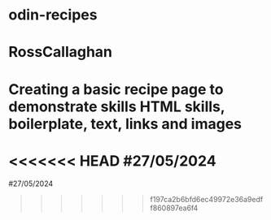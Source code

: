 # odin-recipes
# RossCallaghan
# Creating a basic recipe page to demonstrate skills HTML skills, boilerplate, text, links and images
<<<<<<< HEAD
#27/05/2024
=======
#27/05/2024
>>>>>>> f197ca2b6bfd6ec49972e36a9edff860897ea6f4
